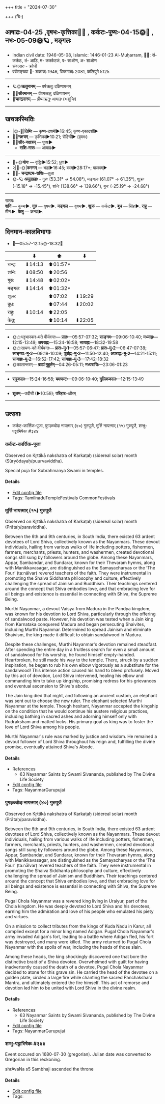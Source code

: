 +++
title = "2024-07-30"

+++
(चि॰)
## आषाढः-04-25  ,वृषभः-कृत्तिका🌛🌌  ,  कर्कटः-पुष्यः-04-15🌞🌌  ,  नभः-05-09🌞🪐  , मङ्गलः
- Indian civil date: 1946-05-08, Islamic: 1446-01-23 Al-Muḥarram, 🌌🌞: सं- कर्कटः, तं- आडि, म- कर्क्कटकं, प- साओण, अ- शाओण
- संवत्सरः - क्रोधी
- वर्षसङ्ख्या 🌛- शकाब्दः 1946, विक्रमाब्दः 2081, कलियुगे 5125
___________________
- 🪐🌞**ऋतुमानम्** — वर्षऋतुः दक्षिणायनम्
- 🌌🌞**सौरमानम्** — ग्रीष्मऋतुः दक्षिणायनम्
- 🌛**चान्द्रमानम्** — ग्रीष्मऋतुः आषाढः (≈शुचिः)
___________________


## खचक्रस्थितिः
- |🌞-🌛|**तिथिः** — कृष्ण-दशमी►16:45; कृष्ण-एकादशी►  
- 🌌🌛**नक्षत्रम्** — कृत्तिका►10:21; रोहिणी► (वृषभः)  
- 🌌🌞**सौर-नक्षत्रम्** — पुष्यः►  
  - **राशि-मासः** — आषाढः► 
___________________
- 🌛+🌞**योगः** — वृद्धिः►15:52; ध्रुवः►  
- २|🌛-🌞|**करणम्** — भद्रा►16:45; बवम्►28:17*; बालवम्►  
- 🌌🌛- **चन्द्राष्टम-राशिः**—तुला  
- 🌞-🪐 **अमूढग्रहाः** - गुरुः (53.31° → 54.08°), मङ्गलः (61.07° → 61.35°), शुक्रः (-15.18° → -15.45°), शनिः (138.66° → 139.66°), बुधः (-25.19° → -24.68°)
___________________
राशयः  
**शनि** — कुम्भः►. **गुरु** — वृषभः►. **मङ्गल** — वृषभः►. **शुक्र** — कर्कटः►. **बुध** — सिंहः►. **राहु** — मीनः►. **केतु** — कन्या►. 
___________________


## दिनमान-कालविभागाः
- 🌅—05:57-12:15🌞-18:32🌇  

|      |⬇     |⬆     |⬇     |
|------|-----|-----|------|
|चन्द्रः|⬇14:13 |⬆01:57*|     |
|शनिः   |⬇08:50 |⬆20:56 |     |
|गुरुः  |⬇14:48 |⬆02:02*|     |
|मङ्गलः |⬇14:14 |⬆01:32*|     |
|शुक्रः |     |⬆07:02 |⬇19:29 |
|बुधः   |     |⬆07:44 |⬇20:02 |
|राहुः  |⬇10:14 |⬆22:05 |     |
|केतुः  |     |⬆10:14 |⬇22:05 |
___________________
- 🌞⚝भट्टभास्कर-मते वीर्यवन्तः— **प्रातः**—05:57-07:32; **साङ्गवः**—09:06-10:40; **मध्याह्नः**—12:15-13:49; **अपराह्णः**—15:24-16:58; **सायाह्नः**—18:32-19:58  
- 🌞⚝सायण-मते वीर्यवन्तः— **प्रातः-मु॰1**—05:57-06:47; **प्रातः-मु॰2**—06:47-07:38; **साङ्गवः-मु॰2**—09:19-10:09; **पूर्वाह्णः-मु॰2**—11:50-12:40; **अपराह्णः-मु॰2**—14:21-15:11; **सायाह्नः-मु॰2**—16:52-17:42; **सायाह्नः-मु॰3**—17:42-18:32  
- 🌞कालान्तरम्— **ब्राह्मं मुहूर्तम्**—04:26-05:11; **मध्यरात्रिः**—23:06-01:23  
___________________
- **राहुकालः**—15:24-16:58; **यमघण्टः**—09:06-10:40; **गुलिककालः**—12:15-13:49  
___________________
- **शूलम्**—उदीची (►10:59); **परिहारः**–क्षीरम्  
___________________

## उत्सवाः
- कर्कट-कार्त्तिक-पूजा, पुगऴ्च्चोऴ नायऩ्मार् (४०) गुरुपूजै, मूर्त्ति नायऩ्मार् (१५) गुरुपूजै, शम्भु-पट्टाभिषेकः #३४४
### कर्कट-कार्त्तिक-पूजा

Observed on Kr̥ttikā nakshatra of Karkaṭaḥ (sidereal solar) month (Sūryōdayaḥ/puurvaviddha). 

Special puja for Subrahmanya Swami in temples.

#### Details
- [Edit config file](https://github.com/jyotisham/adyatithi/blob/master/devatA/kaumAra/sidereal_solar_month/nakshatra/04/03/ADik~kiruttikai.toml)
- Tags: TamilnaduTempleFestivals CommonFestivals


### मूर्त्ति नायऩ्मार् (१५) गुरुपूजै

Observed on Kr̥ttikā nakshatra of Karkaṭaḥ (sidereal solar) month (Prātaḥ/paraviddha). 

Between the 6th and 9th centuries, in South India, there existed 63 ardent devotees of Lord Shiva, collectively known as the Nayanmars. These devout individuals, hailing from various walks of life including potters, fishermen, farmers, merchants, priests, hunters, and washermen, created devotional songs still sung by followers around the globe. Among these Nayanmars, Appar, Sambandar, and Sundarar, known for their Thevaram hymns, along with Manikkavasagar, are distinguished as the Samayacharyas or the ‘The Four’ (ta:nālvar) revered teachers of the faith. They were instrumental in promoting the Shaiva Siddhanta philosophy and culture, effectively challenging the spread of Jainism and Buddhism. Their teachings centered around the concept that Shiva embodies love, and that embracing love for all beings and existence is essential in connecting with Shiva, the Supreme Being.

Murthi Nayanmar, a devout Vaisya from Madura in the Pandya kingdom, was known for his devotion to Lord Shiva, particularly through the offering of sandalwood paste. However, his devotion was tested when a Jain king from Karnataka conquered Madura and began persecuting Shaivites, including Murthi Nayanmar. Determined to spread Jainism and eliminate Shaivism, the king made it difficult to obtain sandalwood in Madura.

Despite these challenges, Murthi Nayanmar's devotion remained steadfast. After spending the entire day in a fruitless search for even a small amount of sandalwood for his worship, he found himself empty-handed. Heartbroken, he still made his way to the temple. There, struck by a sudden inspiration, he began to rub his own elbow vigorously as a substitute for the sandalwood! This intense action caused his hand to bleed profusely. Moved by this act of devotion, Lord Shiva intervened, healing his elbow and commanding him to take up kingship, promising redress for his grievances and eventual ascension to Shiva's abode.

The Jain king died that night, and following an ancient custom, an elephant was sent out to choose the new ruler. The elephant selected Murthi Nayanmar at the temple. Though hesitant, Nayanmar accepted the kingship on the condition that he would continue his austere religious practices, including bathing in sacred ashes and adorning himself only with Rudraksham and matted locks. His primary goal as king was to foster the love of Lord Shiva among his people.

Murthi Nayanmar's rule was marked by justice and wisdom. He remained a devout follower of Lord Shiva throughout his reign and, fulfilling the divine promise, eventually attained Shiva's Abode.

#### Details
- References
  - 63 Nayanmar Saints by Swami Sivananda, published by The Divine Life Society
- [Edit config file](https://github.com/jyotisham/adyatithi/blob/master/mahApuruSha/nAyanmAr/sidereal_solar_month/nakshatra/04/03/mUrtti_nAyan2mAr_%2815%29_gurupUjai.toml)
- Tags: NayanmarGurupujai


### पुगऴ्च्चोऴ नायऩ्मार् (४०) गुरुपूजै

Observed on Kr̥ttikā nakshatra of Karkaṭaḥ (sidereal solar) month (Prātaḥ/paraviddha). 

Between the 6th and 9th centuries, in South India, there existed 63 ardent devotees of Lord Shiva, collectively known as the Nayanmars. These devout individuals, hailing from various walks of life including potters, fishermen, farmers, merchants, priests, hunters, and washermen, created devotional songs still sung by followers around the globe. Among these Nayanmars, Appar, Sambandar, and Sundarar, known for their Thevaram hymns, along with Manikkavasagar, are distinguished as the Samayacharyas or the ‘The Four’ (ta:nālvar) revered teachers of the faith. They were instrumental in promoting the Shaiva Siddhanta philosophy and culture, effectively challenging the spread of Jainism and Buddhism. Their teachings centered around the concept that Shiva embodies love, and that embracing love for all beings and existence is essential in connecting with Shiva, the Supreme Being.

Pugal Chola Nayanmar was a revered king living in Uraiyur, part of the Chola kingdom. He was deeply devoted to Lord Shiva and his devotees, earning him the admiration and love of his people who emulated his piety and virtues.

On a mission to collect tributes from the kings of Kuda Nadu in Karur, all complied except for a minor king named Adigan. Pugal Chola Nayanmar's army invaded Adigan's fort, leading to a battle where Adigan fled, his fort was destroyed, and many were killed. The army returned to Pugal Chola Nayanmar with the spoils of war, including the heads of those slain.

Among these heads, the king shockingly discovered one that bore the distinctive braid of a Shiva devotee. Overwhelmed with guilt for having inadvertently caused the death of a devotee, Pugal Chola Nayanmar decided to atone for this grave sin. He carried the head of the devotee on a golden plate, circled a large fire while chanting the sacred Panchakshara Mantra, and ultimately entered the fire himself. This act of remorse and devotion led him to be united with Lord Shiva in the divine realm.

#### Details
- References
  - 63 Nayanmar Saints by Swami Sivananda, published by The Divine Life Society
- [Edit config file](https://github.com/jyotisham/adyatithi/blob/master/mahApuruSha/nAyanmAr/sidereal_solar_month/nakshatra/04/03/pugazhccOzha_nAyan2mAr_%2840%29_gurupUjai.toml)
- Tags: NayanmarGurupujai


### शम्भु-पट्टाभिषेकः #३४४

Event occured on 1680-07-30 (gregorian). Julian date was converted to Gregorian in this reckoning. 

shrAvaNa s5  Sambhaji ascended the throne

#### Details
- [Edit config file](https://github.com/jyotisham/adyatithi/blob/master/mahApuruSha/xatra-later/julian/day/07/20/shambhu-paTTAbhiShekaH.toml)
- Tags: 


